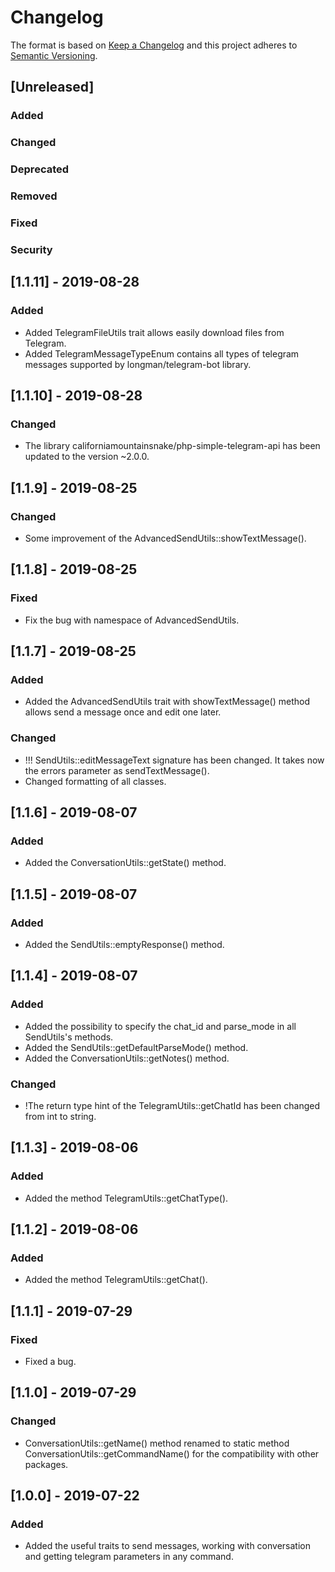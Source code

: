 # Changelog
The format is based on [Keep a Changelog](http://keepachangelog.com/en/1.0.0/)
and this project adheres to [Semantic Versioning](http://semver.org/spec/v2.0.0.html).

## [Unreleased]
### Added
### Changed
### Deprecated
### Removed
### Fixed
### Security


## [1.1.11] - 2019-08-28
### Added
- Added TelegramFileUtils trait allows easily download files from Telegram.
- Added TelegramMessageTypeEnum contains all types of telegram messages supported by longman/telegram-bot library.

## [1.1.10] - 2019-08-28
### Changed
- The library californiamountainsnake/php-simple-telegram-api has been updated to the version ~2.0.0.

## [1.1.9] - 2019-08-25
### Changed
- Some improvement of the AdvancedSendUtils::showTextMessage().

## [1.1.8] - 2019-08-25
### Fixed
- Fix the bug with namespace of AdvancedSendUtils.

## [1.1.7] - 2019-08-25
### Added
- Added the AdvancedSendUtils trait with showTextMessage() method allows send a message once and edit one later.
### Changed
- !!! SendUtils::editMessageText signature has been changed. It takes now the errors parameter as sendTextMessage().
- Changed formatting of all classes.

## [1.1.6] - 2019-08-07
### Added
- Added the ConversationUtils::getState() method.

## [1.1.5] - 2019-08-07
### Added
- Added the SendUtils::emptyResponse() method.

## [1.1.4] - 2019-08-07
### Added
- Added the possibility to specify the chat_id and parse_mode in all SendUtils's methods.
- Added the SendUtils::getDefaultParseMode() method.
- Added the ConversationUtils::getNotes() method.
### Changed
- !The return type hint of the TelegramUtils::getChatId has been changed from int to string.

## [1.1.3] - 2019-08-06
### Added
- Added the method TelegramUtils::getChatType().

## [1.1.2] - 2019-08-06
### Added
- Added the method TelegramUtils::getChat().

## [1.1.1] - 2019-07-29
### Fixed
- Fixed a bug.

## [1.1.0] - 2019-07-29
### Changed
- ConversationUtils::getName() method renamed to static method ConversationUtils::getCommandName() for the compatibility with other packages.

## [1.0.0] - 2019-07-22
### Added
- Added the useful traits to send messages, working with conversation and getting telegram parameters in any command.
